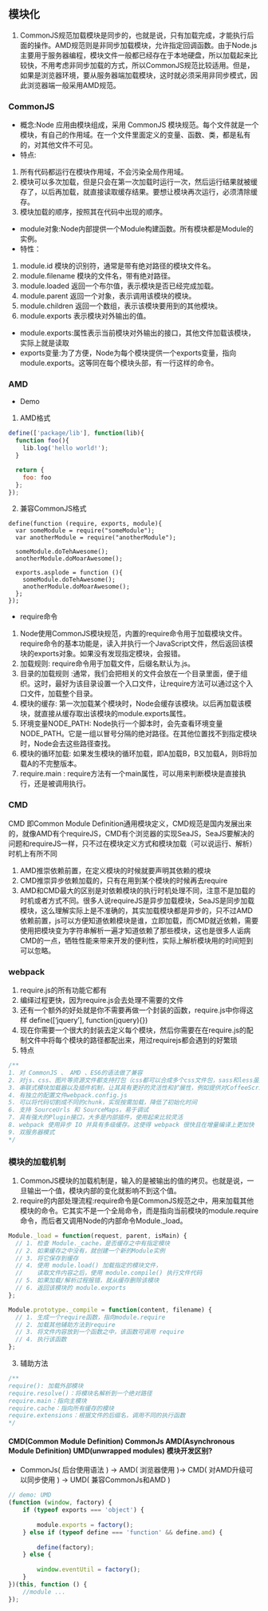 ## 模块化
1. CommonJS规范加载模块是同步的，也就是说，只有加载完成，才能执行后面的操作。AMD规范则是非同步加载模块，允许指定回调函数。由于Node.js主要用于服务器编程，模块文件一般都已经存在于本地硬盘，所以加载起来比较快，不用考虑非同步加载的方式，所以CommonJS规范比较适用。但是，如果是浏览器环境，要从服务器端加载模块，这时就必须采用非同步模式，因此浏览器端一般采用AMD规范。



### CommonJS
- 概念:Node 应用由模块组成，采用 CommonJS 模块规范。每个文件就是一个模块，有自己的作用域。在一个文件里面定义的变量、函数、类，都是私有的，对其他文件不可见。
- 特点:
1. 所有代码都运行在模块作用域，不会污染全局作用域。
2. 模块可以多次加载，但是只会在第一次加载时运行一次，然后运行结果就被缓存了，以后再加载，就直接读取缓存结果。要想让模块再次运行，必须清除缓存。
3. 模块加载的顺序，按照其在代码中出现的顺序。

- module对象:Node内部提供一个Module构建函数。所有模块都是Module的实例。
- 特性：
1. module.id 模块的识别符，通常是带有绝对路径的模块文件名。
2. module.filename 模块的文件名，带有绝对路径。
3. module.loaded 返回一个布尔值，表示模块是否已经完成加载。
4. module.parent 返回一个对象，表示调用该模块的模块。
5. module.children 返回一个数组，表示该模块要用到的其他模块。
6. module.exports 表示模块对外输出的值。

- module.exports:属性表示当前模块对外输出的接口，其他文件加载该模块，实际上就是读取
- exports变量:为了方便，Node为每个模块提供一个exports变量，指向module.exports。这等同在每个模块头部，有一行这样的命令。


### AMD
- Demo
1. AMD格式
```js
define(['package/lib'], function(lib){
  function foo(){
    lib.log('hello world!');
  }

  return {
    foo: foo
  };
});
```

2. 兼容CommonJS格式
```JS
define(function (require, exports, module){
  var someModule = require("someModule");
  var anotherModule = require("anotherModule");

  someModule.doTehAwesome();
  anotherModule.doMoarAwesome();

  exports.asplode = function (){
    someModule.doTehAwesome();
    anotherModule.doMoarAwesome();
  };
});
```
- require命令
1. Node使用CommonJS模块规范，内置的require命令用于加载模块文件。require命令的基本功能是，读入并执行一个JavaScript文件，然后返回该模块的exports对象。如果没有发现指定模块，会报错。
2. 加载规则: require命令用于加载文件，后缀名默认为.js。
3. 目录的加载规则 :通常，我们会把相关的文件会放在一个目录里面，便于组织。这时，最好为该目录设置一个入口文件，让require方法可以通过这个入口文件，加载整个目录。
4. 模块的缓存: 第一次加载某个模块时，Node会缓存该模块。以后再加载该模块，就直接从缓存取出该模块的module.exports属性。
5. 环境变量NODE_PATH: Node执行一个脚本时，会先查看环境变量NODE_PATH。它是一组以冒号分隔的绝对路径。在其他位置找不到指定模块时，Node会去这些路径查找。
6. 模块的循环加载: 如果发生模块的循环加载，即A加载B，B又加载A，则B将加载A的不完整版本。
7. require.main : require方法有一个main属性，可以用来判断模块是直接执行，还是被调用执行。

### CMD
CMD 即Common Module Definition通用模块定义，CMD规范是国内发展出来的，就像AMD有个requireJS，CMD有个浏览器的实现SeaJS，SeaJS要解决的问题和requireJS一样，只不过在模块定义方式和模块加载（可以说运行、解析）时机上有所不同
1. AMD推崇依赖前置，在定义模块的时候就要声明其依赖的模块
2. CMD推崇异步依赖加载的，只有在用到某个模块的时候再去require
3. AMD和CMD最大的区别是对依赖模块的执行时机处理不同，注意不是加载的时机或者方式不同。很多人说requireJS是异步加载模块，SeaJS是同步加载模块，这么理解实际上是不准确的，其实加载模块都是异步的，只不过AMD依赖前置，js可以方便知道依赖模块是谁，立即加载，而CMD就近依赖，需要使用把模块变为字符串解析一遍才知道依赖了那些模块，这也是很多人诟病CMD的一点，牺牲性能来带来开发的便利性，实际上解析模块用的时间短到可以忽略。



### webpack
1. require.js的所有功能它都有
2. 编绎过程更快，因为require.js会去处理不需要的文件
3. 还有一个额外的好处就是你不需要再做一个封装的函数，require.js中你得这样
define([‘jquery’], function(jquery){})
4. 现在你需要一个很大的封装去定义每个模块，然后你需要在在require.js的配制文件中将每个模块的路径都配出来，用过requirejs都会遇到的好繁琐
5. 特点
```js
/**
1. 对 CommonJS 、 AMD 、ES6的语法做了兼容
2. 对js、css、图片等资源文件都支持打包（css都可以合成多个css文件包，sass和less虽然也是模块化的加载合并，可是css和js分离的关联不大，这里的css可以和js有更大的关联，更细致区分加载的js）
3. 串联式模块加载器以及插件机制，让其具有更好的灵活性和扩展性，例如提供对CoffeeScript、ES6的支持
4. 有独立的配置文件webpack.config.js
5. 可以将代码切割成不同的chunk，实现按需加载，降低了初始化时间
6. 支持 SourceUrls 和 SourceMaps，易于调试
7. 具有强大的Plugin接口，大多是内部插件，使用起来比较灵活
8. webpack 使用异步 IO 并具有多级缓存。这使得 webpack 很快且在增量编译上更加快
9. 双服务器模式
*/
```



### 模块的加载机制
1. CommonJS模块的加载机制是，输入的是被输出的值的拷贝。也就是说，一旦输出一个值，模块内部的变化就影响不到这个值。
2. require的内部处理流程:require命令是CommonJS规范之中，用来加载其他模块的命令。它其实不是一个全局命令，而是指向当前模块的module.require命令，而后者又调用Node的内部命令Module._load。
```js
Module._load = function(request, parent, isMain) {
  // 1. 检查 Module._cache，是否缓存之中有指定模块
  // 2. 如果缓存之中没有，就创建一个新的Module实例
  // 3. 将它保存到缓存
  // 4. 使用 module.load() 加载指定的模块文件，
  //    读取文件内容之后，使用 module.compile() 执行文件代码
  // 5. 如果加载/解析过程报错，就从缓存删除该模块
  // 6. 返回该模块的 module.exports
};

Module.prototype._compile = function(content, filename) {
  // 1. 生成一个require函数，指向module.require
  // 2. 加载其他辅助方法到require
  // 3. 将文件内容放到一个函数之中，该函数可调用 require
  // 4. 执行该函数
};
```
3. 辅助方法
```js
/**
require(): 加载外部模块
require.resolve()：将模块名解析到一个绝对路径
require.main：指向主模块
require.cache：指向所有缓存的模块
require.extensions：根据文件的后缀名，调用不同的执行函数
*/
```

#### CMD(Common Module Definition) CommonJs AMD(Asynchronous Module Definition) UMD(unwrapped modules) 模块开发区别?
- CommonJs( 后台使用语法 ) -> AMD( 浏览器使用 )-> CMD( 对AMD升级可以同步使用 ) -> UMD( 兼容CommonJs和AMD )
```js
// demo: UMD
(function (window, factory) {
    if (typeof exports === 'object') {
     
        module.exports = factory();
    } else if (typeof define === 'function' && define.amd) {
     
        define(factory);
    } else {
     
        window.eventUtil = factory();
    }
})(this, function () {
    //module ...
});
```






